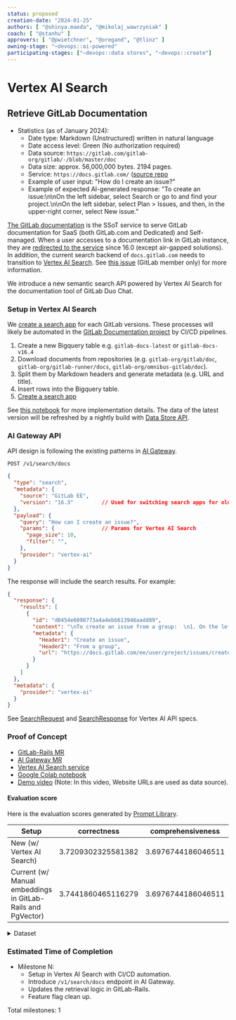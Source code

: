```yaml
---
status: proposed
creation-date: "2024-01-25"
authors: [ "@shinya.maeda", "@mikolaj_wawrzyniak" ]
coach: [ "@stanhu" ]
approvers: [ "@pwietchner", "@oregand", "@tlinz" ]
owning-stage: "~devops::ai-powered"
participating-stages: ["~devops::data stores", "~devops::create"]
---
```


# Vertex AI Search

## Retrieve GitLab Documentation

- Statistics (as of January 2024):
  - Date type: Markdown (Unstructured) written in natural language
  - Date access level: Green (No authorization required)
  - Data source: `https://gitlab.com/gitlab-org/gitlab/-/blob/master/doc`
  - Data size: approx. 56,000,000 bytes. 2194 pages.
  - Service: `https://docs.gitlab.com/` ([source repo](https://gitlab.com/gitlab-org/gitlab-docs)
  - Example of user input: "How do I create an issue?"
  - Example of expected AI-generated response: "To create an issue:\n\nOn the left sidebar, select Search or go to and find your project.\n\nOn the left sidebar, select Plan > Issues, and then, in the upper-right corner, select New issue."

[The GitLab documentation](https://gitlab.com/gitlab-org/gitlab-docs/-/blob/main/doc/architecture.md) is the SSoT service to serve GitLab documentation for SaaS (both GitLab.com and Dedicated) and Self-managed.
When a user accesses to a documentation link in GitLab instance,
they are [redirected to the service](https://gitlab.com/groups/gitlab-org/-/epics/11600#note_1690083049) since 16.0 (except air-gapped solutions).
In addition, the current search backend of `docs.gitlab.com` needs to transition to [Vertex AI Search](https://cloud.google.com/enterprise-search?hl=en). See [this issue](https://gitlab.com/gitlab-com/legal-and-compliance/-/issues/1876) (GitLab member only) for more information.

We introduce a new semantic search API powered by Vertex AI Search for the documentation tool of GitLab Duo Chat.

### Setup in Vertex AI Search

We [create a search app](https://cloud.google.com/generative-ai-app-builder/docs/create-engine-es) for each GitLab versions.
These processes will likely be automated in the [GitLab Documentation project](https://gitlab.com/gitlab-org/gitlab-docs/-/blob/main/doc/architecture.md)
by CI/CD pipelines.

1. Create a new Bigquery table e.g. `gitlab-docs-latest` or `gitlab-docs-v16.4`
1. Download documents from repositories (e.g. `gitlab-org/gitlab/doc`, `gitlab-org/gitlab-runner/docs`, `gitlab-org/omnibus-gitlab/doc`).
1. Split them by Markdown headers and generate metadata (e.g. URL and title).
1. Insert rows into the Bigquery table.
1. [Create a search app](https://cloud.google.com/generative-ai-app-builder/docs/create-engine-es)

See [this notebook](https://colab.research.google.com/drive/1XxYPWkNBnwZ0UG1aJ0Pjb2gfYmLnrHft?usp=sharing) for more implementation details.
The data of the latest version will be refreshed by a nightly build with [Data Store API](https://cloud.google.com/generative-ai-app-builder/docs/reference/rpc).

### AI Gateway API

API design is following the existing patterns in [AI Gateway](../ai_gateway/index.md).

```plaintext
POST /v1/search/docs
```

```json
{
  "type": "search",
  "metadata": {
    "source": "GitLab EE",
    "version": "16.3"         // Used for switching search apps for older GitLab instances
  },
  "payload": {
    "query": "How can I create an issue?",
    "params": {               // Params for Vertex AI Search
      "page_size": 10,
      "filter": "",
    },
    "provider": "vertex-ai"
  }
}
```

The response will include the search results. For example:

```json
{
  "response": {
    "results": [
      {
        "id": "d0454e6098773a4a4ebb613946aadd89",
        "content": "\nTo create an issue from a group:  \n1. On the left sidebar, ...",
        "metadata": {
          "Header1": "Create an issue",
          "Header2": "From a group",
          "url": "https://docs.gitlab.com/ee/user/project/issues/create_issues.html"
        }
      }
    ]
  },
  "metadata": {
    "provider": "vertex-ai"
  }
}
```

See [SearchRequest](https://cloud.google.com/python/docs/reference/discoveryengine/latest/google.cloud.discoveryengine_v1.types.SearchRequest) and [SearchResponse](https://cloud.google.com/python/docs/reference/discoveryengine/latest/google.cloud.discoveryengine_v1.types.SearchResponse) for Vertex AI API specs.

### Proof of Concept

- [GitLab-Rails MR](https://gitlab.com/gitlab-org/gitlab/-/merge_requests/144719)
- [AI Gateway MR](https://gitlab.com/gitlab-org/modelops/applied-ml/code-suggestions/ai-assist/-/merge_requests/642)
- [Vertex AI Search service](https://console.cloud.google.com/gen-app-builder/engines?referrer=search&project=ai-enablement-dev-69497ba7)
- [Google Colab notebook](https://colab.research.google.com/drive/1XxYPWkNBnwZ0UG1aJ0Pjb2gfYmLnrHft?usp=sharing)
- [Demo video](https://youtu.be/ipEpMt-U6rQ?feature=shared) (Note: In this video, Website URLs are used as data source).

#### Evaluation score

Here is the evaluation scores generated by [Prompt Library](https://gitlab.com/gitlab-org/modelops/ai-model-validation-and-research/ai-evaluation/prompt-library).

|Setup|correctness|comprehensiveness|readability|evaluating_model|
|---|---|---|---|---|
|New (w/ Vertex AI Search)|3.7209302325581382|3.6976744186046511|3.9069767441860455|claude-2|
|Current (w/ Manual embeddings in GitLab-Rails and PgVector)|3.7441860465116279|3.6976744186046511|3.9767441860465116|claude-2|

<details>

<summary>Dataset</summary>

- Input Bigquery table: `dev-ai-research-0e2f8974.duo_chat_external.documentation__input_v1`
- Output Bigquery table:
  - `dev-ai-research-0e2f8974.duo_chat_external_results.sm_doc_tool_vertex_ai_search`
  - `dev-ai-research-0e2f8974.duo_chat_external_results.sm_doc_tool_legacy`
- Command: `promptlib duo-chat eval --config-file /eval/data/config/duochat_eval_config.json`

</details>

### Estimated Time of Completion

- Milestone N:
  - Setup in Vertex AI Search with CI/CD automation.
  - Introduce `/v1/search/docs` endpoint in AI Gateway.
  - Updates the retrieval logic in GitLab-Rails.
  - Feature flag clean up.

Total milestones: 1
